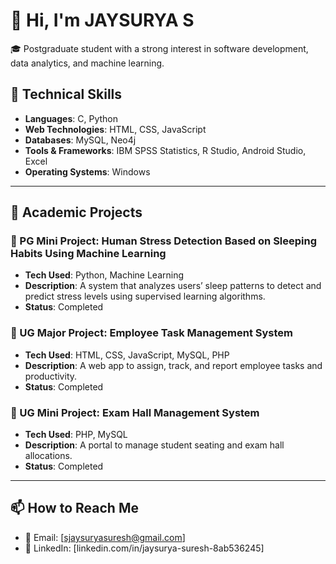 # 👋 Hi, I'm JAYSURYA S

🎓 Postgraduate student with a strong interest in software development, data analytics, and machine learning.

## 🔧 Technical Skills

- **Languages**: C, Python  
- **Web Technologies**: HTML, CSS, JavaScript  
- **Databases**: MySQL, Neo4j  
- **Tools & Frameworks**: IBM SPSS Statistics, R Studio, Android Studio, Excel  
- **Operating Systems**: Windows  

---

## 📂 Academic Projects

### 🧪 PG Mini Project: Human Stress Detection Based on Sleeping Habits Using Machine Learning
- **Tech Used**: Python, Machine Learning
- **Description**: A system that analyzes users’ sleep patterns to detect and predict stress levels using supervised learning algorithms.
- **Status**: Completed

### 🏢 UG Major Project: Employee Task Management System
- **Tech Used**: HTML, CSS, JavaScript, MySQL, PHP
- **Description**: A web app to assign, track, and report employee tasks and productivity.
- **Status**: Completed

### 🏫 UG Mini Project: Exam Hall Management System
- **Tech Used**: PHP, MySQL
- **Description**: A portal to manage student seating and exam hall allocations.
- **Status**: Completed

---

## 📫 How to Reach Me

- 📧 Email: [sjaysuryasuresh@gmail.com]  
- 💼 LinkedIn: [linkedin.com/in/jaysurya-suresh-8ab536245]
